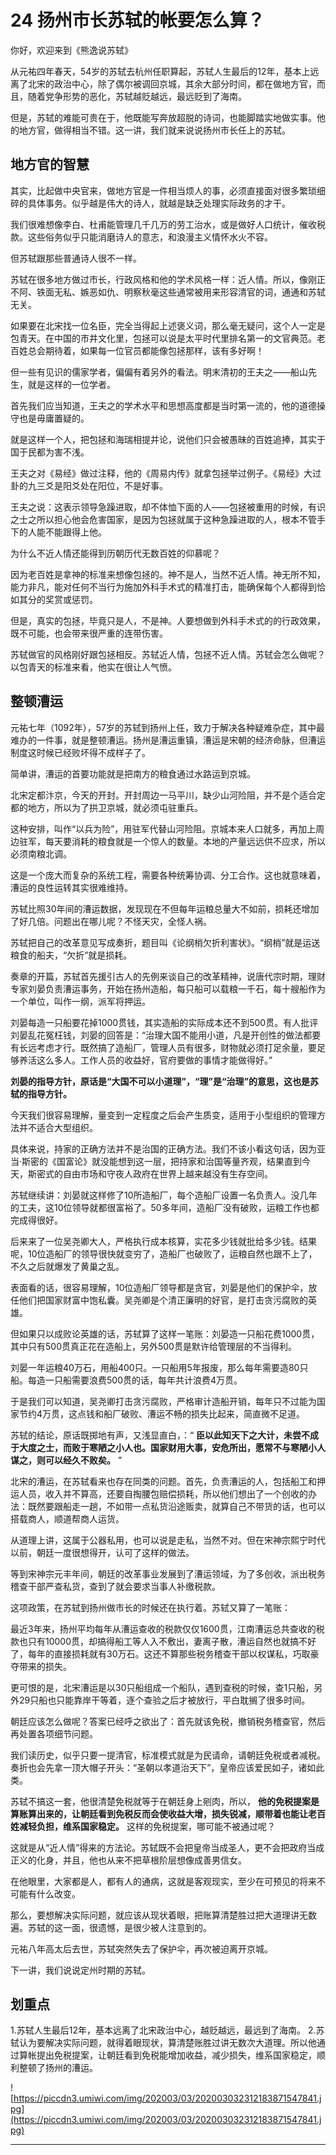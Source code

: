 # 24 扬州市长苏轼的帐要怎么算？

你好，欢迎来到《熊逸说苏轼》

从元祐四年春天，54岁的苏轼去杭州任职算起，苏轼人生最后的12年，基本上远离了北宋的政治中心，除了偶尔被调回京城，其余大部分时间，都在做地方官，而且，随着党争形势的恶化，苏轼越贬越远，最远贬到了海南。

但是，苏轼的难能可贵在于，他既能写奔放超脱的诗词，也能脚踏实地做实事。他的地方官，做得相当不错。这一讲，我们就来说说扬州市长任上的苏轼。

## 地方官的智慧

其实，比起做中央官来，做地方官是一件相当烦人的事，必须直接面对很多繁琐细碎的具体事务。似乎越是伟大的诗人，就越是缺乏处理实际政务的才干。

我们很难想像李白、杜甫能管理几千几万的劳工治水，或是做好人口统计，催收税款。这些俗务似乎只能消磨诗人的意志，和浪漫主义情怀水火不容。

但苏轼跟那些普通诗人很不一样。

苏轼在很多地方做过市长，行政风格和他的学术风格一样：近人情。所以，像刚正不阿、铁面无私、嫉恶如仇、明察秋毫这些通常被用来形容清官的词，通通和苏轼无关。

如果要在北宋找一位名臣，完全当得起上述褒义词，那么毫无疑问，这个人一定是包青天。在中国的市井文化里，包拯可以说是太平时代里排名第一的文官典范。老百姓总会期待着，如果每一位官员都能像包拯那样，该有多好啊！

但一些有见识的儒家学者，偏偏有着另外的看法。明末清初的王夫之——船山先生，就是这样的一位学者。

首先我们应当知道，王夫之的学术水平和思想高度都是当时第一流的，他的道德操守也是毋庸置疑的。

就是这样一个人，把包拯和海瑞相提并论，说他们只会被愚昧的百姓追捧，其实于国于民都为害不浅。

王夫之对《易经》做过注释，他的《周易内传》就拿包拯举过例子。《易经》大过卦的九三爻是阳爻处在阳位，不是好事。

王夫之说：这表示领导急躁进取，却不体恤下面的人——包拯被重用的时候，有识之士之所以担心他会危害国家，是因为包拯就属于这种急躁进取的人，根本不管手下的人能不能跟得上他。

为什么不近人情还能得到历朝历代无数百姓的仰慕呢？

因为老百姓是拿神的标准来想像包拯的。神不是人，当然不近人情。神无所不知，能力非凡，能对任何不当行为施加外科手术式的精准打击，能确保每个人都得到恰如其分的奖赏或惩罚。

但是，真实的包拯，毕竟只是人，不是神。人要想做到外科手术式的的行政效果，既不可能，也会带来很严重的连带伤害。

苏轼做官的风格刚好跟包拯相反。苏轼近人情，包拯不近人情。苏轼会怎么做呢？以包青天的标准来看，他实在很让人气愤。

## 整顿漕运

元祐七年（1092年），57岁的苏轼到扬州上任，致力于解决各种疑难杂症，其中最难办的一件事，就是整顿漕运。扬州是漕运重镇，漕运是宋朝的经济命脉，但漕运制度这时候已经败坏得不成样子了。

简单讲，漕运的首要功能就是把南方的粮食通过水路运到京城。

北宋定都汴京，今天的开封。开封周边一马平川，缺少山河险阻，并不是个适合定都的地方，所以为了拱卫京城，就必须屯驻重兵。

这种安排，叫作“以兵为险”，用驻军代替山河险阻。京城本来人口就多，再加上周边驻军，每天要消耗的粮食就是一个惊人的数量。本地的产量远远供不应求，所以必须南粮北调。

这是一个庞大而复杂的系统工程，需要各种统筹协调、分工合作。这也就意味着，漕运的良性运转其实很难维持。

苏轼比照30年间的漕运数据，发现现在不但每年运粮总量大不如前，损耗还增加了好几倍。问题出在哪儿呢？不怪天灾，全怪人祸。

苏轼把自己的改革意见写成奏折，题目叫《论纲梢欠折利害状》。“纲梢”就是运送粮食的船夫，“欠折”就是损耗。

奏章的开篇，苏轼首先援引古人的先例来谈自己的改革精神，说唐代宗时期，理财专家刘晏负责漕运事务，开始在扬州造船，每只船可以载粮一千石，每十艘船作为一个单位，叫作一纲，派军将押运。

刘晏每造一只船要花掉1000贯钱，其实造船的实际成本还不到500贯。有人批评刘晏乱花冤枉钱，刘晏的回答是：“治理大国不能用小道，凡是开创性的做法都要有长远考虑才行。既然搞了造船厂，管理人员有很多，财物就必须打足余量，要足够养活这么多人。工作人员的收益好，官府要做的事情才能做得好。”

 **刘晏的指导方针，原话是“大国不可以小道理”，“理”是“治理”的意思，这也是苏轼的指导方针。**

今天我们很容易理解，量变到一定程度之后会产生质变，适用于小型组织的管理方法并不适合大型组织。

具体来说，持家的正确方法并不是治国的正确方法。我们不该小看这句话，因为亚当·斯密的《国富论》就没能想到这一层，把持家和治国等量齐观，结果直到今天，斯密式的自由市场和守夜人政府在世界上越来越没有生存空间。

苏轼继续讲：刘晏就这样修了10所造船厂，每个造船厂设置一名负责人。没几年的工夫，这10位领导就都很富裕了。50多年间，造船厂没有破败，运粮工作也都完成得很好。

后来来了一位吴尧卿大人，严格执行成本核算，实花多少钱就批给多少钱。结果呢，10位造船厂的领导很快就变穷了，造船厂也破败了，运粮自然也跟不上了，不久之后就爆发了黄巢之乱。

表面看的话，很容易理解，10位造船厂领导都是贪官，刘晏是他们的保护伞，放任他们把国家财富中饱私囊。吴尧卿是个清正廉明的好官，是打击贪污腐败的英雄。

但如果只以成败论英雄的话，苏轼算了这样一笔账：刘晏造一只船花费1000贯，其中只有500贯真正花在造船上，另外500贯是默许给管理层的不当得利。

刘晏一年运粮40万石，用船400只。一只船用5年报废，那么每年需要造80只船。每造一只船需要浪费500贯的话，每年共计浪费4万贯。

于是我们可以知道，吴尧卿打击贪污腐败，严格审计造船开销，每年只不过能为国家节约4万贯，这点钱和船厂破败、漕运不畅的损失比起来，简直微不足道。

苏轼的结论，原话既掷地有声，又浅显直白，：“ **臣以此知天下之大计，未尝不成于大度之士，而败于寒陋之小人也。国家财用大事，安危所出，愿常不与寒陋小人谋之，则可以经久不败矣。** ”

北宋的漕运，在苏轼看来也存在同类的问题。首先，负责漕运的人，包括船工和押运人员，收入并不算高，还要自掏腰包赔偿损耗，所以他们想出了一个创收的办法：既然要跟船走一趟，不如带一点私货沿途贩卖，就算自己不带货的话，也可以搭载商人，顺道帮商人运货。

从道理上讲，这属于公器私用，也可以说是走私，当然不对。但在宋神宗熙宁时代以前，朝廷一度很想得开，认可了这样的做法。

等到宋神宗元丰年间，朝廷的改革事业发展到了漕运领域，为了多创收，派出税务稽查干部严查私货，查到了就会要求当事人补缴税款。

这项政策，在苏轼到扬州做市长的时候还在执行着。苏轼又算了一笔账：

最近3年来，扬州平均每年从漕运查收的税款仅仅1600贯，江南漕运总共查收的税款也只有10000贯，却搞得船工等人入不敷出，妻离子散，漕运自然也就搞不好了，每年的直接损耗就有30万石。这还不算那些税务稽查干部以权谋私，巧取豪夺带来的损失。

更可恨的是，北宋漕运是以30只船组成一个船队，遇到查税的时候，查1只船，另外29只船也只能靠岸干等着，逐个查验之后才被放行，平白耽搁了很多时间。

朝廷应该怎么做呢？答案已经呼之欲出了：首先就该免税，撤销税务稽查官，然后再处置各项细节问题。

我们读历史，似乎只要一提清官，标准模式就是为民请命，请朝廷免税或者减税。奏折也会先拿一顶大帽子开头：“圣朝以孝道治天下”，皇帝应该爱民如子，诸如此类。

苏轼不搞这一套，他很清楚免税就等于在朝廷身上剜肉，所以， **他的免税提案是算账算出来的，让朝廷看到免税反而会使收益大增，损失锐减，顺带着也能让老百姓减轻负担，维系国家稳定。** 这样的免税提案，哪可能不被通过呢？

这就是从“近人情”得来的方法论。苏轼既不会把皇帝当成圣人，更不会把政府当成正义的化身，并且，他也从来不把草根阶层想像成善男信女。

在他眼里，大家都是人，都有人的通病，这就是客观现实，至少在可预见的将来不可能有什么改变。

那么，要想解决实际问题，就应该从现状着眼，把账算清楚胜过把大道理讲无数遍。苏轼的这一面，很遗憾，是很少被人注意到的。

元祐八年高太后去世，苏轼突然失去了保护伞，再次被迫离开京城。

下一讲，我们说说定州时期的苏轼。

## 划重点

1.苏轼人生最后12年，基本远离了北宋政治中心，越贬越远，最远到了海南。
2.苏轼认为要解决实际问题，就得着眼现状，算清楚账胜过讲无数次大道理。所以他通过算帐提出免税提案，让朝廷看到免税能增加收益，减少损失，维系国家稳定，顺利整顿了扬州的漕运。


![https://piccdn3.umiwi.com/img/202003/03/202003032312183871547841.jpg](https://piccdn3.umiwi.com/img/202003/03/202003032312183871547841.jpg)

---
